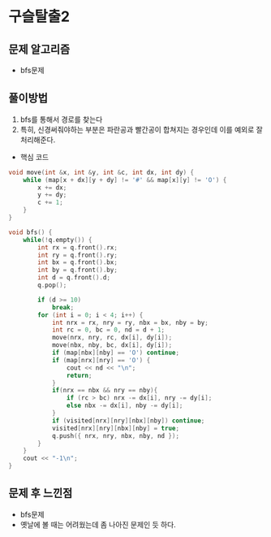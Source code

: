 # 구슬탈출2

## 문제 알고리즘
- bfs문제

## 풀이방법
1. bfs를 통해서 경로를 찾는다
2. 특히, 신경써줘야하는 부분은 파란공과 빨간공이 합쳐지는 경우인데 이를 예외로 잘 처리해준다.

- 핵심 코드
~~~c++
void move(int &x, int &y, int &c, int dx, int dy) {
	while (map[x + dx][y + dy] != '#' && map[x][y] != 'O') {
		x += dx;
		y += dy;
		c += 1;
	}
}

void bfs() {
	while(!q.empty()) {
		int rx = q.front().rx;
		int ry = q.front().ry;
		int bx = q.front().bx;
		int by = q.front().by;
		int d = q.front().d;
		q.pop();

		if (d >= 10)
			break;
		for (int i = 0; i < 4; i++) {
			int nrx = rx, nry = ry, nbx = bx, nby = by;
			int rc = 0, bc = 0, nd = d + 1;
			move(nrx, nry, rc, dx[i], dy[i]);
			move(nbx, nby, bc, dx[i], dy[i]);
			if (map[nbx][nby] == 'O') continue;
			if (map[nrx][nry] == 'O') {
				cout << nd << "\n";
				return;
			}
			if(nrx == nbx && nry == nby){
				if (rc > bc) nrx -= dx[i], nry -= dy[i];
				else nbx -= dx[i], nby -= dy[i];
			}
			if (visited[nrx][nry][nbx][nby]) continue;
			visited[nrx][nry][nbx][nby] = true;
			q.push({ nrx, nry, nbx, nby, nd });
		}
	}
	cout << "-1\n";
}
~~~

## 문제 후 느낀점
- bfs문제
- 옛날에 볼 때는 어려웠는데 좀 나아진 문제인 듯 하다.
